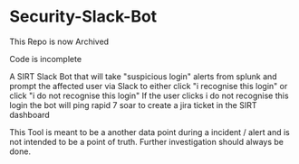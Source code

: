 # Security-Slack-Bot
This Repo is now Archived

Code is incomplete 

A SIRT Slack Bot that will take "suspicious login" alerts from splunk and prompt the affected user via Slack to either click "i recognise this login" or click "i do not recognise this login" If the user clicks i do not recognise this login the bot will ping rapid 7 soar to create a jira ticket in the SIRT dashboard

This Tool is meant to be a another data point during a incident / alert and is not intended to be a point of truth. Further investigation should always be done. 

